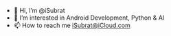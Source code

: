 - 👋 Hi, I’m @iSubrat
- 👀 I’m interested in Android Development, Python & AI
- 📫 How to reach me iSubrat@iCloud.com

<!---
iSubrat/iSubrat is a ✨ special ✨ repository because its `README.md` (this file) appears on your GitHub profile.
You can click the Preview link to take a look at your changes.
--->
